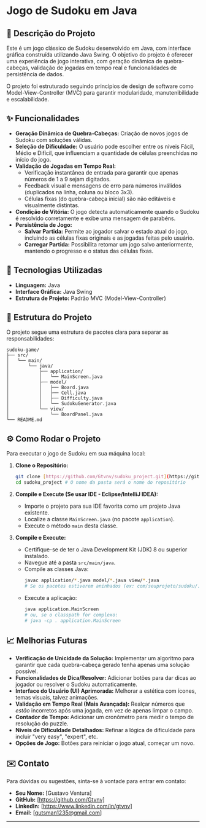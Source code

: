 # Jogo de Sudoku em Java

## 📝 Descrição do Projeto

Este é um jogo clássico de Sudoku desenvolvido em Java, com interface gráfica construída utilizando Java Swing. O objetivo do projeto é oferecer uma experiência de jogo interativa, com geração dinâmica de quebra-cabeças, validação de jogadas em tempo real e funcionalidades de persistência de dados.

O projeto foi estruturado seguindo princípios de design de software como Model-View-Controller (MVC) para garantir modularidade, manutenibilidade e escalabilidade.

## ✨ Funcionalidades

* **Geração Dinâmica de Quebra-Cabeças:** Criação de novos jogos de Sudoku com soluções válidas.
* **Seleção de Dificuldade:** O usuário pode escolher entre os níveis Fácil, Médio e Difícil, que influenciam a quantidade de células preenchidas no início do jogo.
* **Validação de Jogadas em Tempo Real:**
    * Verificação instantânea de entrada para garantir que apenas números de 1 a 9 sejam digitados.
    * Feedback visual e mensagens de erro para números inválidos (duplicados na linha, coluna ou bloco 3x3).
    * Células fixas (do quebra-cabeça inicial) são não editáveis e visualmente distintas.
* **Condição de Vitória:** O jogo detecta automaticamente quando o Sudoku é resolvido corretamente e exibe uma mensagem de parabéns.
* **Persistência de Jogo:**
    * **Salvar Partida:** Permite ao jogador salvar o estado atual do jogo, incluindo as células fixas originais e as jogadas feitas pelo usuário.
    * **Carregar Partida:** Possibilita retomar um jogo salvo anteriormente, mantendo o progresso e o status das células fixas.

## 🚀 Tecnologias Utilizadas

* **Linguagem:** Java
* **Interface Gráfica:** Java Swing
* **Estrutura de Projeto:** Padrão MVC (Model-View-Controller)

## 📂 Estrutura do Projeto

O projeto segue uma estrutura de pacotes clara para separar as responsabilidades:
```
sudoku-game/
├── src/
│   └── main/
│       └── java/
│           ├── application/
│           │   └── MainScreen.java
│           ├── model/
│           │   ├── Board.java
│           │   ├── Cell.java
│           │   ├── Difficulty.java
│           │   └── SudokuGenerator.java
│           └── view/
│               └── BoardPanel.java
└── README.md
```

## ⚙️ Como Rodar o Projeto

Para executar o jogo de Sudoku em sua máquina local:

1.  **Clone o Repositório:**
    ```bash
    git clone [https://github.com/Gtvnv/sudoku_project.git](https://github.com/Gtvnv/sudoku_project.git)
    cd sudoku_project # O nome da pasta será o nome do repositório
    ```

2.  **Compile e Execute (Se usar IDE - Eclipse/IntelliJ IDEA):**
    * Importe o projeto para sua IDE favorita como um projeto Java existente.
    * Localize a classe `MainScreen.java` (no pacote `application`).
    * Execute o método `main` desta classe.

3.  **Compile e Execute:**
    * Certifique-se de ter o Java Development Kit (JDK) 8 ou superior instalado.
    * Navegue até a pasta `src/main/java`.
    * Compile as classes Java:
        ```bash
        javac application/*.java model/*.java view/*.java
        # Se os pacotes estiverem aninhados (ex: com/seuprojeto/sudoku/...), ajuste o caminho
        ```
    * Execute a aplicação:
        ```bash
        java application.MainScreen
        # ou, se o classpath for complexo:
        # java -cp . application.MainScreen
        ```

## 📈 Melhorias Futuras

* **Verificação de Unicidade da Solução:** Implementar um algoritmo para garantir que cada quebra-cabeça gerado tenha apenas uma solução possível.
* **Funcionalidades de Dica/Resolver:** Adicionar botões para dar dicas ao jogador ou resolver o Sudoku automaticamente.
* **Interface do Usuário (UI) Aprimorada:** Melhorar a estética com ícones, temas visuais, talvez animações.
* **Validação em Tempo Real (Mais Avançada):** Realçar números que *estão* incorretos após uma jogada, em vez de apenas limpar o campo.
* **Contador de Tempo:** Adicionar um cronômetro para medir o tempo de resolução do puzzle.
* **Níveis de Dificuldade Detalhados:** Refinar a lógica de dificuldade para incluir "very easy", "expert", etc.
* **Opções de Jogo:** Botões para reiniciar o jogo atual, começar um novo.

## ✉️ Contato

Para dúvidas ou sugestões, sinta-se à vontade para entrar em contato:

* **Seu Nome:** [Gustavo Ventura]
* **GitHub:** [https://github.com/Gtvnv]
* **LinkedIn:** [https://www.linkedin.com/in/gtvnv]
* **Email:** [gutsman1235@gmail.com]
---
